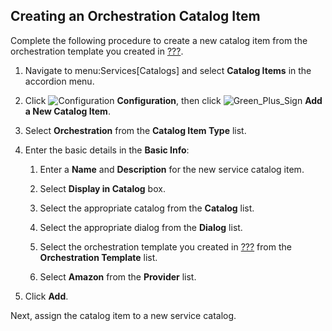 ## Creating an Orchestration Catalog Item

Complete the following procedure to create a new catalog item from the
orchestration template you created in
[???](#example-adding-orchestration-template).

1.  Navigate to menu:Services\[Catalogs\] and select **Catalog Items**
    in the accordion menu.

2.  Click ![Configuration](../images/1847.png) **Configuration**, then
    click ![Green\_Plus\_Sign](../images/1848.png) **Add a New Catalog
    Item**.

3.  Select **Orchestration** from the **Catalog Item Type** list.

4.  Enter the basic details in the **Basic Info**:

    1.  Enter a **Name** and **Description** for the new service catalog
        item.

    2.  Select **Display in Catalog** box.

    3.  Select the appropriate catalog from the **Catalog** list.

    4.  Select the appropriate dialog from the **Dialog** list.

    5.  Select the orchestration template you created in
        [???](#example-adding-orchestration-template) from the
        **Orchestration Template** list.

    6.  Select **Amazon** from the **Provider** list.

5.  Click **Add**.

Next, assign the catalog item to a new service catalog.
